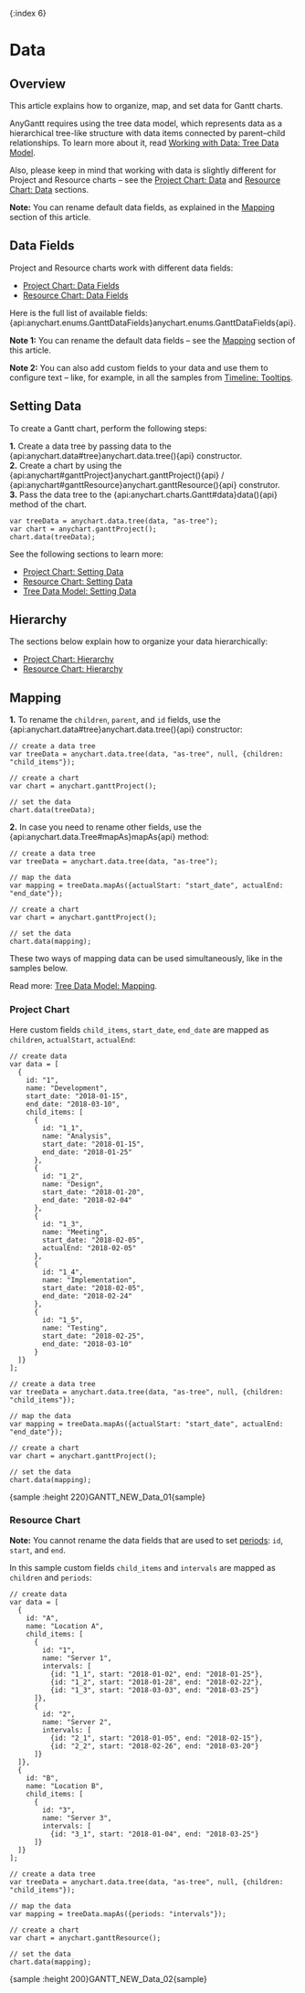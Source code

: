 {:index 6}
# Data

## Overview

This article explains how to organize, map, and set data for Gantt charts.

AnyGantt requires using the tree data model, which represents data as a hierarchical tree-like structure with data items connected by parent–child relationships. To learn more about it, read [Working with Data: Tree Data Model](../Working_with_Data/Tree_Data_Model).

Also, please keep in mind that working with data is slightly different for Project and Resource charts – see the [Project Chart: Data](Project_Chart#data) and [Resource Chart: Data](Resource_Chart#data) sections.

**Note:** You can rename default data fields, as explained in the [Mapping](#mapping) section of this article.

## Data Fields

Project and Resource charts work with different data fields:

* [Project Chart: Data Fields](Project_Chart#data_fields)
* [Resource Chart: Data Fields](Resource_Chart#data_fields)

Here is the full list of available fields: {api:anychart.enums.GanttDataFields}anychart.enums.GanttDataFields{api}.

**Note 1:** You can rename the default data fields – see the [Mapping](#mapping) section of this article.

**Note 2:** You can also add custom fields to your data and use them to configure text – like, for example, in all the samples from [Timeline: Tooltips](Timeline/Tooltips).

## Setting Data

To create a Gantt chart, perform the following steps:

**1.** Create a data tree by passing data to the {api:anychart.data#tree}anychart.data.tree(){api} constructor.<br>
**2.** Create a chart by using the {api:anychart#ganttProject}anychart.ganttProject(){api} / {api:anychart#ganttResource}anychart.ganttResource(){api} construtor.<br>
**3.** Pass the data tree to the {api:anychart.charts.Gantt#data}data(){api} method of the chart.


```
var treeData = anychart.data.tree(data, "as-tree");
var chart = anychart.ganttProject();
chart.data(treeData);
```

See the following sections to learn more:

* [Project Chart: Setting Data](Project_Chart#setting_data)
* [Resource Chart: Setting Data](Resource_Chart#setting_data)
* [Tree Data Model: Setting Data](../Working_with_Data/Tree_Data_Model#setting_data)

## Hierarchy

The sections below explain how to organize your data hierarchically:

* [Project Chart: Hierarchy](Project_Chart#hierarchy)
* [Resource Chart: Hierarchy](Resource_Chart#hierarchy)

## Mapping

**1.** To rename the `children`, `parent`, and `id` fields, use the {api:anychart.data#tree}anychart.data.tree(){api} constructor:

```
// create a data tree
var treeData = anychart.data.tree(data, "as-tree", null, {children: "child_items"});

// create a chart
var chart = anychart.ganttProject();

// set the data
chart.data(treeData);
```

**2.** In case you need to rename other fields, use the {api:anychart.data.Tree#mapAs}mapAs{api} method:

```
// create a data tree
var treeData = anychart.data.tree(data, "as-tree");

// map the data
var mapping = treeData.mapAs({actualStart: "start_date", actualEnd: "end_date"});

// create a chart
var chart = anychart.ganttProject();

// set the data
chart.data(mapping);
```

These two ways of mapping data can be used simultaneously, like in the samples below.

Read more: [Tree Data Model: Mapping](../Working_with_Data/Tree_Data_Model#mapping).

### Project Chart

Here custom fields `child_items`, `start_date`, `end_date` are mapped as `children`, `actualStart`, `actualEnd`:

```
// create data
var data = [
  {
    id: "1",
    name: "Development",
    start_date: "2018-01-15",
    end_date: "2018-03-10",
    child_items: [
      {
        id: "1_1",
        name: "Analysis",
        start_date: "2018-01-15",
        end_date: "2018-01-25"
      },
      {
        id: "1_2",
        name: "Design",
        start_date: "2018-01-20",
        end_date: "2018-02-04"
      },
      {
        id: "1_3",
        name: "Meeting",
        start_date: "2018-02-05",
        actualEnd: "2018-02-05"
      },
      {
        id: "1_4",
        name: "Implementation",
        start_date: "2018-02-05",
        end_date: "2018-02-24"
      },
      {
        id: "1_5",
        name: "Testing",
        start_date: "2018-02-25",
        end_date: "2018-03-10"
      }
  ]}
];

// create a data tree
var treeData = anychart.data.tree(data, "as-tree", null, {children: "child_items"});

// map the data
var mapping = treeData.mapAs({actualStart: "start_date", actualEnd: "end_date"});

// create a chart
var chart = anychart.ganttProject();

// set the data
chart.data(mapping);
```

{sample :height 220}GANTT\_NEW\_Data\_01{sample}

### Resource Chart

**Note:** You cannot rename the data fields that are used to set [periods](Resource_Chart#periods_and_resources): `id`, `start`, and `end`.

In this sample custom fields `child_items` and `intervals` are mapped as `children` and `periods`:

```
// create data
var data = [
  {
    id: "A",
    name: "Location A",
    child_items: [
      {
        id: "1",
        name: "Server 1",
        intervals: [
          {id: "1_1", start: "2018-01-02", end: "2018-01-25"},
          {id: "1_2", start: "2018-01-28", end: "2018-02-22"},
          {id: "1_3", start: "2018-03-03", end: "2018-03-25"}
      ]},
      {
        id: "2",
        name: "Server 2",
        intervals: [
          {id: "2_1", start: "2018-01-05", end: "2018-02-15"},
          {id: "2_2", start: "2018-02-26", end: "2018-03-20"}
      ]}
  ]},
  {
    id: "B",
    name: "Location B",
    child_items: [
      {
        id: "3",
        name: "Server 3",
        intervals: [
          {id: "3_1", start: "2018-01-04", end: "2018-03-25"}
      ]}
  ]}
];

// create a data tree
var treeData = anychart.data.tree(data, "as-tree", null, {children: "child_items"});

// map the data
var mapping = treeData.mapAs({periods: "intervals"});

// create a chart
var chart = anychart.ganttResource();

// set the data
chart.data(mapping);
```

{sample :height 200}GANTT\_NEW\_Data\_02{sample}